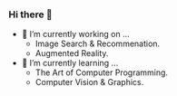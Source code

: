 ### Hi there 👋

<!--
**dangkhoasdc/dangkhoasdc** is a ✨ _special_ ✨ repository because its `README.md` (this file) appears on your GitHub profile.

Here are some ideas to get you started:


- 👯 I’m looking to collaborate on ...
- 🤔 I’m looking for help with ...
- 💬 Ask me about ...
- 📫 How to reach me: ...
- 😄 Pronouns: ...
- ⚡ Fun fact: ...
-->

- 🔭 I’m currently working on ...
   * Image Search & Recommenation.
   * Augmented Reality.
- 🌱 I’m currently learning ...
  * The Art of Computer Programming. 
  * Computer Vision & Graphics.
